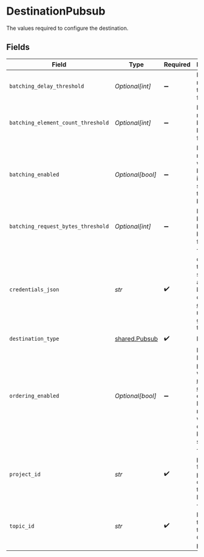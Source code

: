 # DestinationPubsub

The values required to configure the destination.


## Fields

| Field                                                                                                                                                                          | Type                                                                                                                                                                           | Required                                                                                                                                                                       | Description                                                                                                                                                                    |
| ------------------------------------------------------------------------------------------------------------------------------------------------------------------------------ | ------------------------------------------------------------------------------------------------------------------------------------------------------------------------------ | ------------------------------------------------------------------------------------------------------------------------------------------------------------------------------ | ------------------------------------------------------------------------------------------------------------------------------------------------------------------------------ |
| `batching_delay_threshold`                                                                                                                                                     | *Optional[int]*                                                                                                                                                                | :heavy_minus_sign:                                                                                                                                                             | Number of ms before the buffer is flushed                                                                                                                                      |
| `batching_element_count_threshold`                                                                                                                                             | *Optional[int]*                                                                                                                                                                | :heavy_minus_sign:                                                                                                                                                             | Number of messages before the buffer is flushed                                                                                                                                |
| `batching_enabled`                                                                                                                                                             | *Optional[bool]*                                                                                                                                                               | :heavy_minus_sign:                                                                                                                                                             | If TRUE messages will be buffered instead of sending them one by one                                                                                                           |
| `batching_request_bytes_threshold`                                                                                                                                             | *Optional[int]*                                                                                                                                                                | :heavy_minus_sign:                                                                                                                                                             | Number of bytes before the buffer is flushed                                                                                                                                   |
| `credentials_json`                                                                                                                                                             | *str*                                                                                                                                                                          | :heavy_check_mark:                                                                                                                                                             | The contents of the JSON service account key. Check out the <a href="https://docs.airbyte.com/integrations/destinations/pubsub">docs</a> if you need help generating this key. |
| `destination_type`                                                                                                                                                             | [shared.Pubsub](../../models/shared/pubsub.md)                                                                                                                                 | :heavy_check_mark:                                                                                                                                                             | N/A                                                                                                                                                                            |
| `ordering_enabled`                                                                                                                                                             | *Optional[bool]*                                                                                                                                                               | :heavy_minus_sign:                                                                                                                                                             | If TRUE PubSub publisher will have <a href="https://cloud.google.com/pubsub/docs/ordering">message ordering</a> enabled. Every message will have an ordering key of stream     |
| `project_id`                                                                                                                                                                   | *str*                                                                                                                                                                          | :heavy_check_mark:                                                                                                                                                             | The GCP project ID for the project containing the target PubSub.                                                                                                               |
| `topic_id`                                                                                                                                                                     | *str*                                                                                                                                                                          | :heavy_check_mark:                                                                                                                                                             | The PubSub topic ID in the given GCP project ID.                                                                                                                               |